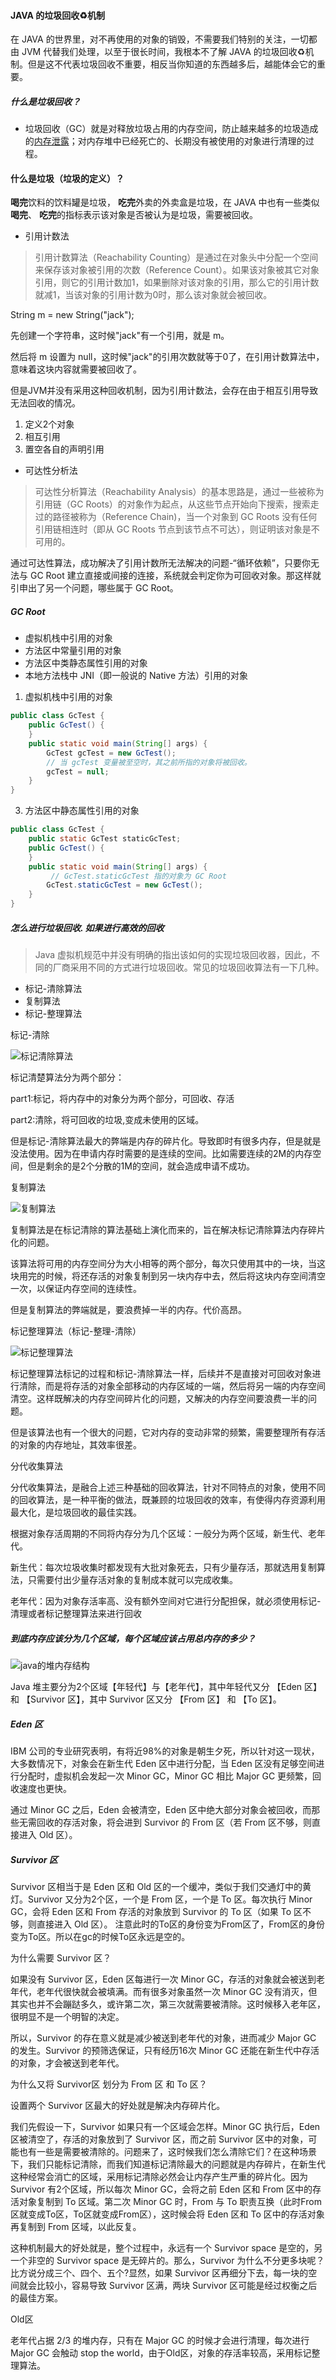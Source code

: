 #### JAVA 的垃圾回收♻️机制

在 JAVA 的世界里，对不再使用的对象的销毁，不需要我们特别的关注，一切都由 JVM 代替我们处理，以至于很长时间，我根本不了解 JAVA 的垃圾回收♻️机制。但是这不代表垃圾回收不重要，相反当你知道的东西越多后，越能体会它的重要。

##### 什么是垃圾回收？
+ 垃圾回收（GC）就是对释放垃圾占用的内存空间，防止越来越多的垃圾造成的[内存泄露](https://www.cnblogs.com/panxuejun/p/5883044.html)；对内存堆中已经死亡的、长期没有被使用的对象进行清理的过程。

#### 什么是垃圾（垃圾的定义）？
**喝完**饮料的饮料罐是垃圾， **吃完**外卖的外卖盒是垃圾，在 JAVA 中也有一些类似 **喝完**、 **吃完**的指标表示该对象是否被认为是垃圾，需要被回收。

+ 引用计数法

>引用计数算法（Reachability Counting）是通过在对象头中分配一个空间来保存该对象被引用的次数（Reference Count）。如果该对象被其它对象引用，则它的引用计数加1，如果删除对该对象的引用，那么它的引用计数就减1，当该对象的引用计数为0时，那么该对象就会被回收。

String m = new String("jack");

先创建一个字符串，这时候"jack"有一个引用，就是 m。

然后将 m 设置为 null，这时候"jack"的引用次数就等于0了，在引用计数算法中，意味着这块内容就需要被回收了。

但是JVM并没有采用这种回收机制，因为引用计数法，会存在由于相互引用导致无法回收的情况。

1. 定义2个对象
2. 相互引用
3. 置空各自的声明引用

+ 可达性分析法

> 可达性分析算法（Reachability Analysis）的基本思路是，通过一些被称为引用链（GC Roots）的对象作为起点，从这些节点开始向下搜索，搜索走过的路径被称为（Reference Chain)，当一个对象到 GC Roots 没有任何引用链相连时（即从 GC Roots 节点到该节点不可达），则证明该对象是不可用的。

通过可达性算法，成功解决了引用计数所无法解决的问题-“循环依赖”，只要你无法与 GC Root 建立直接或间接的连接，系统就会判定你为可回收对象。那这样就引申出了另一个问题，哪些属于 GC Root。

##### GC Root

+ 虚拟机栈中引用的对象
+ 方法区中常量引用的对象
+ 方法区中类静态属性引用的对象
+ 本地方法栈中 JNI（即一般说的 Native 方法）引用的对象

1.  虚拟机栈中引用的对象

```java
public class GcTest {
    public GcTest() {
    }
    public static void main(String[] args) {
        GcTest gcTest = new GcTest();
        // 当 gcTest 变量被至空时，其之前所指的对象将被回收。
        gcTest = null;
    }
}
```

3. 方法区中静态属性引用的对象

```java
public class GcTest {
    public static GcTest staticGcTest;
    public GcTest() {
    }
    public static void main(String[] args) {
    	 // GcTest.staticGcTest 指的对象为 GC Root
        GcTest.staticGcTest = new GcTest();
    }
}
```


##### 怎么进行垃圾回收. 如果进行高效的回收

> Java 虚拟机规范中并没有明确的指出该如何的实现垃圾回收器，因此，不同的厂商采用不同的方式进行垃圾回收。常见的垃圾回收算法有一下几种。


+ 标记-清除算法
+ 复制算法
+ 标记-整理算法


标记-清除

![标记清除算法](https://tva1.sinaimg.cn/large/006y8mN6gy1g7f8km49dwj30h805ht8n.jpg)

标记清楚算法分为两个部分：

part1:标记，将内存中的对象分为两个部分，可回收、存活

part2:清除，将可回收的垃圾,变成未使用的区域。

但是标记-清除算法最大的弊端是内存的碎片化。导致即时有很多内存，但是就是没法使用。因为在申请内存时需要的是连续的空间。比如需要连续的2M的内存空间，但是剩余的是2个分散的1M的空间，就会造成申请不成功。

复制算法

![复制算法](https://tva1.sinaimg.cn/large/006y8mN6gy1g7f91wah4dj30h8054dfr.jpg)

复制算法是在标记清除的算法基础上演化而来的，旨在解决标记清除算法内存碎片化的问题。

该算法将可用的内存空间分为大小相等的两个部分，每次只使用其中的一块，当这块用完的时候，将还存活的对象复制到另一块内存中去，然后将这块内存空间清空一次，以保证内存空间的连续性。

但是复制算法的弊端就是，要浪费掉一半的内存。代价高昂。

标记整理算法（标记-整理-清除）

![标记整理算法](https://tva1.sinaimg.cn/large/006y8mN6gy1g7fackw6phj30h806iq2y.jpg)

标记整理算法标记的过程和标记-清除算法一样，后续并不是直接对可回收对象进行清除，而是将存活的对象全部移动的内存区域的一端，然后将另一端的内存空间清空。这样既解决的内存空间碎片化的问题，又解决的内存空间要浪费一半的问题。

但是该算法也有一个很大的问题，它对内存的变动非常的频繁，需要整理所有存活的对象的内存地址，其效率很差。

分代收集算法

分代收集算法，是融合上述三种基础的回收算法，针对不同特点的对象，使用不同的回收算法，是一种平衡的做法，既兼顾的垃圾回收的效率，有使得内存资源利用最大化，是垃圾回收的最佳实践。

根据对象存活周期的不同将内存分为几个区域：一般分为两个区域，新生代、老年代。

新生代：每次垃圾收集时都发现有大批对象死去，只有少量存活，那就选用复制算法，只需要付出少量存活对象的复制成本就可以完成收集。

老年代：因为对象存活率高、没有额外空间对它进行分配担保，就必须使用标记-清理或者标记整理算法来进行回收

##### 到底内存应该分为几个区域，每个区域应该占用总内存的多少？

![java的堆内存结构](https://tva1.sinaimg.cn/large/006y8mN6gy1g7fb9dvs5bj30h806eq2w.jpg)

Java 堆主要分为2个区域【年轻代】与【老年代】，其中年轻代又分 【Eden 区】和 【Survivor 区】，其中 Survivor 区又分 【From 区】 和 【To 区】。


##### Eden 区

IBM 公司的专业研究表明，有将近98%的对象是朝生夕死，所以针对这一现状，大多数情况下，对象会在新生代 Eden 区中进行分配，当 Eden 区没有足够空间进行分配时，虚拟机会发起一次 Minor GC，Minor GC 相比 Major GC 更频繁，回收速度也更快。

通过 Minor GC 之后，Eden 会被清空，Eden 区中绝大部分对象会被回收，而那些无需回收的存活对象，将会进到 Survivor 的 From 区（若 From 区不够，则直接进入 Old 区）。

##### Survivor 区
Survivor 区相当于是 Eden 区和 Old 区的一个缓冲，类似于我们交通灯中的黄灯。Survivor 又分为2个区，一个是 From 区，一个是 To 区。每次执行 Minor GC，会将 Eden 区和 From 存活的对象放到 Survivor 的 To 区（如果 To 区不够，则直接进入 Old 区）。
注意此时的To区的身份变为From区了，From区的身份变为To区。所以在gc的时候To区永远是空的。

为什么需要 Survivor 区？

如果没有 Survivor 区，Eden 区每进行一次 Minor GC，存活的对象就会被送到老年代，老年代很快就会被填满。而有很多对象虽然一次 Minor GC 没有消灭，但其实也并不会蹦跶多久，或许第二次，第三次就需要被清除。这时候移入老年区，很明显不是一个明智的决定。

所以，Survivor 的存在意义就是减少被送到老年代的对象，进而减少 Major GC 的发生。Survivor 的预筛选保证，只有经历16次 Minor GC 还能在新生代中存活的对象，才会被送到老年代。

为什么又将 Survivor区 划分为 From 区 和 To 区？


设置两个 Survivor 区最大的好处就是解决内存碎片化。

我们先假设一下，Survivor 如果只有一个区域会怎样。Minor GC 执行后，Eden 区被清空了，存活的对象放到了 Survivor 区，而之前 Survivor 区中的对象，可能也有一些是需要被清除的。问题来了，这时候我们怎么清除它们？在这种场景下，我们只能标记清除，而我们知道标记清除最大的问题就是内存碎片，在新生代这种经常会消亡的区域，采用标记清除必然会让内存产生严重的碎片化。因为 Survivor 有2个区域，所以每次 Minor GC，会将之前 Eden 区和 From 区中的存活对象复制到 To 区域。第二次 Minor GC 时，From 与 To 职责互换（此时From区就变成To区，To区就变成From区），这时候会将 Eden 区和 To 区中的存活对象再复制到 From 区域，以此反复。

这种机制最大的好处就是，整个过程中，永远有一个 Survivor space 是空的，另一个非空的 Survivor space 是无碎片的。那么，Survivor 为什么不分更多块呢？比方说分成三个、四个、五个?显然，如果 Survivor 区再细分下去，每一块的空间就会比较小，容易导致 Survivor 区满，两块 Survivor 区可能是经过权衡之后的最佳方案。

Old区

老年代占据 2/3 的堆内存，只有在 Major GC 的时候才会进行清理，每次进行 Major GC 会触动 stop the world，由于Old区，对象的存活率较高，采用标记整理算法。
